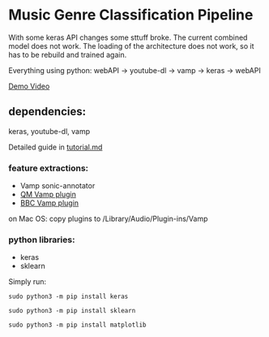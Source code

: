 # Music Genre Classification Pipeline
With some keras API changes some sttuff broke. The current combined model does not work. The loading of the architecture does not work, so it has to be rebuild and trained again.


Everything using python:
webAPI → youtube-dl → vamp → keras → webAPI

[Demo Video](https://www.youtube.com/watch?v=fLe6uyDHeCE)

## dependencies:
keras, youtube-dl, vamp

Detailed guide in [tutorial.md](https://github.com/BSVogler/music-genre-recognition-pipeline/blob/master/Tutorial.md)

### feature extractions:

- Vamp sonic-annotator
- [QM Vamp plugin](https://code.soundsoftware.ac.uk/projects/qm-vamp-plugins/files)
- [BBC Vamp plugin](https://github.com/bbcrd/bbc-vamp-plugins/releases)

on Mac OS: 
copy plugins to /Library/Audio/Plugin-ins/Vamp

### python libraries:
- keras
- sklearn

Simply run:

`sudo python3 -m pip install keras`

`sudo python3 -m pip install sklearn`

`sudo python3 -m pip install matplotlib`
